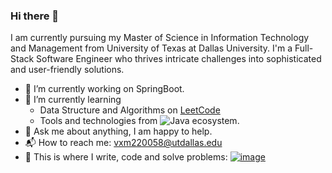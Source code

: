 ### Hi there 👋

I am currently pursuing my Master of Science in Information Technology and Management from University of Texas at Dallas University. I'm a Full-Stack Software Engineer who thrives intricate challenges into sophisticated and user-friendly solutions.

- 🔭 I’m currently working on SpringBoot.
- 🌱 I’m currently learning
  - Data Structure and Algorithms on [LeetCode](https://leetcode.com/vivekmakani2112/) 
  - Tools and technologies from ![Java](https://github.com/VivekMakani/VivekMakani/assets/59250602/1020cad1-27de-4005-aad9-0adbf61400cd) ecosystem.
- 💬 Ask me about anything, I am happy to help.
- 📬 How to reach me: vxm220058@utdallas.edu
- 💪 This is where I write, code and solve problems:
  [![image](https://github.com/VivekMakani/VivekMakani/assets/59250602/3b880c4e-c7b2-4494-b612-2d2afea36791)
](https://leetcode.com/vivekmakani2112/)


